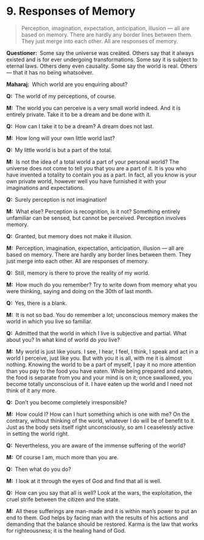# 9. Responses of Memory

>Perception, imagination, expectation, anticipation, illusion — all are based on memory. There are hardly any border lines between them. They just merge into each other. All are responses of memory.

**Questioner:**&ensp;Some say the universe was creäted. Others say that it always existed and is for ever undergoing transformations. Some say it is subject to eternal laws. Others deny even causality. Some say the world is real. Others — that it has no beïng whatsoëver. 

**Maharaj:**&ensp;Which world are you enquiring about?

**Q:**&ensp;The world of my perceptions, of course.

**M:**&ensp;The world you can perceive is a very small world indeed. And it is entirely private. Take it to be a dream and be done with it.

**Q:**&ensp;How can I take it to be a dream? A dream does not last.

**M:**&ensp;How long will your own little world last?

**Q:**&ensp;My little world is but a part of the total.

**M:**&ensp;Is not the idea of a total world a part of your personal world? The universe does not come to tell you that you are a part of it. It is you who have invented a totality to contain you as a part. In fact, all you know is your own private world, however well you have furnished it with your imaginations and expectations.

**Q:**&ensp;Surely perception is not imagination!

**M:**&ensp;What else? Perception is recognition, is it not? Something entirely unfamiliar can be sensed, but cannot be perceived. Perception involves memory.

**Q:**&ensp;Granted, but memory does not make it illusion.

**M:**&ensp;Perception, imagination, expectation, anticipation, illusion — all are based on memory. There are hardly any border lines between them. They just merge into each other. All are responses of memory.

**Q:**&ensp;Still, memory is there to prove the reality of my world.

**M:**&ensp;How much do you remember? Try to write down from memory what you were thinking, saying and doing on the 30th of last month.

**Q:**&ensp;Yes, there is a blank.

**M:**&ensp;It is not so bad. You do remember a lot; unconscious memory makes the world in which you live so familiar.

**Q:**&ensp;Admitted that the world in which I live is subjective and partial. What about you? In what kind of world do *you* live?

**M:**&ensp;My world is just like yours. I see, I hear, I feel, I think, I speak and act in a world I perceive, just like you. But with you it is all, with me it is almost nothing. Knowing the world to be a part of myself, I pay it no more attention than you pay to the food you have eaten. While beïng prepared and eaten, the food is separate from you and your mind is on it; once swallowed, you become totally unconscious of it. I have eaten up the world and I need not think of it any more.

**Q:**&ensp;Don’t you become completely irresponsible?

**M:**&ensp;How could I? How can I hurt something which is one with me? On the contrary, without thinking of the world, whatever I do will be of benefit to it. Just as the body sets itself right unconsciously, so am I ceaselessly active in setting the world right.

**Q:**&ensp;Nevertheless, you are aware of the immense suffering of the world?

**M:**&ensp;Of course I am, much more than you are.

**Q:**&ensp;Then what do you do?

**M:**&ensp;I look at it through the eyes of God and find that all is well.

**Q:**&ensp;How can you say that all is well? Look at the wars, the exploitation, the cruel strife between the citizen and the state.

**M:**&ensp;All these sufferings are man-made and it is within man’s power to put an end to them. God helps by facing man with the results of his actions and demanding that the balance should be restored. <span data-tippy-content="Action or “the fruits of action”. <em>Karma</em> is of three kinds: <em>sanchita</em> (accumulated from previous births), <em>prarabdha</em> (portion of the past <em>karma</em> to be worked out in the present life) and <em>agami</em> (the current <em>karma</em> the result of which will fructify in future).">Karma</span> is the law that works for righteousness; it is the healing hand of God.

<script>
export default {
  props: ["slot-key"],
  mounted () {
    tippy("[data-tippy-content]", {allowHTML: true});
  }
}
</script>